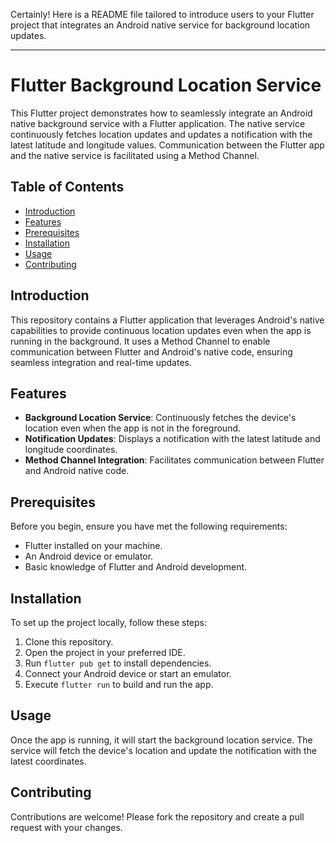 Certainly! Here is a README file tailored to introduce users to your Flutter project that integrates an Android native service for background location updates.

---

# Flutter Background Location Service

This Flutter project demonstrates how to seamlessly integrate an Android native background service with a Flutter application. The native service continuously fetches location updates and updates a notification with the latest latitude and longitude values. Communication between the Flutter app and the native service is facilitated using a Method Channel.

## Table of Contents

- [Introduction](#introduction)
- [Features](#features)
- [Prerequisites](#prerequisites)
- [Installation](#installation)
- [Usage](#usage)
- [Contributing](#contributing)


## Introduction

This repository contains a Flutter application that leverages Android's native capabilities to provide continuous location updates even when the app is running in the background. It uses a Method Channel to enable communication between Flutter and Android's native code, ensuring seamless integration and real-time updates.

## Features

- **Background Location Service**: Continuously fetches the device's location even when the app is not in the foreground.
- **Notification Updates**: Displays a notification with the latest latitude and longitude coordinates.
- **Method Channel Integration**: Facilitates communication between Flutter and Android native code.

## Prerequisites

Before you begin, ensure you have met the following requirements:

- Flutter installed on your machine.
- An Android device or emulator.
- Basic knowledge of Flutter and Android development.

## Installation

To set up the project locally, follow these steps:

1. Clone this repository.
2. Open the project in your preferred IDE.
3. Run `flutter pub get` to install dependencies.
4. Connect your Android device or start an emulator.
5. Execute `flutter run` to build and run the app.

## Usage

Once the app is running, it will start the background location service. The service will fetch the device's location and update the notification with the latest coordinates.

## Contributing

Contributions are welcome! Please fork the repository and create a pull request with your changes.



